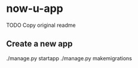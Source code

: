 # now-u-app

TODO Copy original readme


## Create a new app

./manage.py startapp <app-name>
./manage.py makemigrations <app-name>
